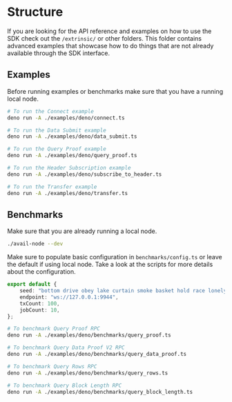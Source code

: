 # Structure

If you are looking for the API reference and examples on how to use the SDK check out the `/extrinsic/` or other folders. This folder
contains advanced examples that showcase how to do things that are not already available through the SDK interface.

## Examples

Before running examples or benchmarks make sure that you have a running local node.

```bash
# To run the Connect example
deno run -A ./examples/deno/connect.ts

# To run the Data Submit example
deno run -A ./examples/deno/data_submit.ts

# To run the Query Proof example
deno run -A ./examples/deno/query_proof.ts

# To run the Header Subscription example
deno run -A ./examples/deno/subscribe_to_header.ts

# To run the Transfer example
deno run -A ./examples/deno/transfer.ts
```

## Benchmarks

Make sure that you are already running a local node.

```bash
./avail-node --dev
```

Make sure to populate basic configuration in `benchmarks/config.ts` or leave the default if using local node. Take a look at the scripts for
more details about the configuration.

```typescript
export default {
	seed: "bottom drive obey lake curtain smoke basket hold race lonely fit walk//Alice",
	endpoint: "ws://127.0.0.1:9944",
	txCount: 100,
	jobCount: 10,
};
```

```bash
# To benchmark Query Proof RPC
deno run -A ./examples/deno/benchmarks/query_proof.ts

# To benchmark Query Data Proof V2 RPC
deno run -A ./examples/deno/benchmarks/query_data_proof.ts

# To benchmark Query Rows RPC
deno run -A ./examples/deno/benchmarks/query_rows.ts

# To benchmark Query Block Length RPC
deno run -A ./examples/deno/benchmarks/query_block_length.ts
```
